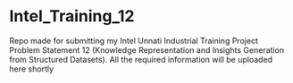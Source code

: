 # Intel_Training_12
Repo made for submitting my Intel Unnati Industrial Training Project Problem Statement 12 (Knowledge Representation and Insights Generation from Structured Datasets).
All the required information will be uploaded here shortly
